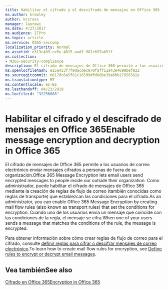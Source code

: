 ```yaml
---
title: Habilitar el cifrado y el descifrado de mensajes en Office 365
ms.author: krowley
author: kccross
manager: laurawi
ms.date: 4/27/2017
ms.audience: ITPro
ms.topic: article
ms.service: O365-seccomp
localization_priority: Normal
ms.assetid: e313c489-ce5e-4015-aadf-981c697ab51f
ms.collection:
- M365-security-compliance
description: El cifrado de mensajes de Office 365 permite a los usuarios de correo electrónico enviar mensajes cifrados a personas de fuera de su organización. Como administrador, puede habilitar el cifrado de mensajes de Office 365 mediante la creación de reglas de flujo de correo (también conocidas como reglas de transporte) que establezcan las condiciones para el cifrado.
ms.openlocfilehash: e15a433f7f9dacdec870faff11a43e4699bef822
ms.sourcegitcommit: 0017dc6a5f81c165d9dfd88be39a6bb17856582e
ms.translationtype: MT
ms.contentlocale: es-ES
ms.lasthandoff: 04/23/2019
ms.locfileid: "32256688"
---
```

# <a name="enable-message-encryption-and-decryption-in-office-365"></a><span data-ttu-id="2f6cd-104">Habilitar el cifrado y el descifrado de mensajes en Office 365</span><span class="sxs-lookup"><span data-stu-id="2f6cd-104">Enable message encryption and decryption in Office 365</span></span>

<span data-ttu-id="2f6cd-105">El cifrado de mensajes de Office 365 permite a los usuarios de correo electrónico enviar mensajes cifrados a personas de fuera de su organización.</span><span class="sxs-lookup"><span data-stu-id="2f6cd-105">Office 365 Message Encryption lets email users send encrypted messages to people inside our outside their organization.</span></span> <span data-ttu-id="2f6cd-106">Como administrador, puede habilitar el cifrado de mensajes de Office 365 mediante la creación de reglas de flujo de correo (también conocidas como reglas de transporte) que establezcan las condiciones para el cifrado.</span><span class="sxs-lookup"><span data-stu-id="2f6cd-106">As an administrator, you can enable Office 365 Message Encryption by creating mail flow rules (also known as transport rules) that set the conditions for encryption.</span></span> <span data-ttu-id="2f6cd-107">Cuando uno de los usuarios envía un mensaje que coincide con las condiciones de la regla, el mensaje se cifra.</span><span class="sxs-lookup"><span data-stu-id="2f6cd-107">When one of your users sends a message that matches the conditions of the rule, the message is encrypted.</span></span>
  
<span data-ttu-id="2f6cd-108">Para obtener información sobre cómo crear reglas de flujo de correo para el cifrado, consulte [definir reglas para cifrar o descifrar mensajes de correo electrónico](https://go.microsoft.com/fwlink/p/?LinkID=402846).</span><span class="sxs-lookup"><span data-stu-id="2f6cd-108">To learn how to create mail flow rules for encryption, see [Define rules to encrypt or decrypt email messages](https://go.microsoft.com/fwlink/p/?LinkID=402846).</span></span>
  
## <a name="see-also"></a><span data-ttu-id="2f6cd-109">Vea también</span><span class="sxs-lookup"><span data-stu-id="2f6cd-109">See also</span></span>

[<span data-ttu-id="2f6cd-110">Cifrado en Office 365</span><span class="sxs-lookup"><span data-stu-id="2f6cd-110">Encryption in Office 365</span></span>](https://go.microsoft.com/fwlink/p/?LinkID=392525)

